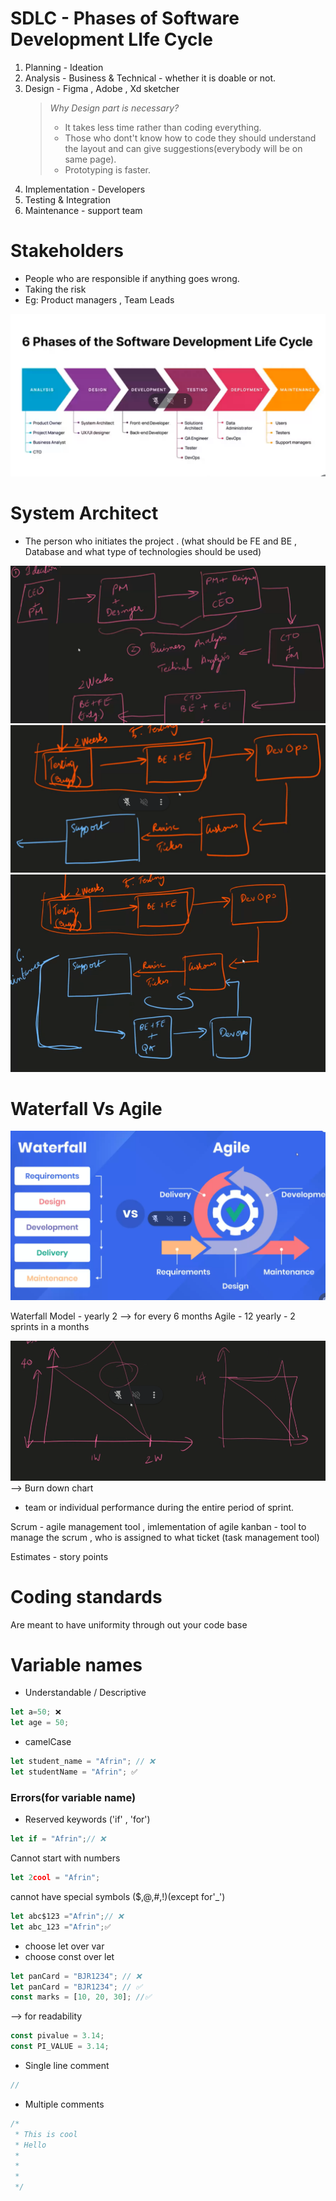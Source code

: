 # SDLC - Phases of Software Development LIfe Cycle

1.  Planning - Ideation
2.  Analysis - Business & Technical - whether it is doable or not.
3.  Design - Figma , Adobe , Xd sketcher
    > _Why Design part is necessary?_
    >
    > - It takes less time rather than coding everything.
    > - Those who dont't know how to code they should understand the layout and can give suggestions(everybody will be on same page).
    > - Prototyping is faster.
4.  Implementation - Developers
5.  Testing & Integration
6.  Maintenance - support team

# Stakeholders

- People who are responsible if anything goes wrong.
- Taking the risk
- Eg: Product managers , Team Leads

![alt text](image-2.png)

# System Architect

- The person who initiates the project . (what should be FE and BE , Database and what type of technologies should be used)

![alt text](image-4.png)
![alt text](image-5.png)
![alt text](image-6.png)

# Waterfall Vs Agile

![alt text](image-7.png)

Waterfall Model - yearly 2 --> for every 6 months
Agile - 12 yearly - 2 sprints in a months

![alt text](image-8.png) --> Burn down chart

- team or individual performance during the entire period of sprint.

Scrum - agile management tool , imlementation of agile
kanban - tool to manage the scrum , who is assigned to what ticket (task management tool)

Estimates - story points

# Coding standards

Are meant to have uniformity through out your code base

# Variable names

- Understandable / Descriptive

```js
let a=50; ❌
let age = 50;
```

- camelCase

```js
let student_name = "Afrin"; // ❌
let studentName = "Afrin"; ✅
```

### Errors(for variable name)

- Reserved keywords ('if' , 'for')

```js
let if = "Afrin";// ❌
```

Cannot start with numbers

```js
let 2cool = "Afrin";
```

cannot have special symbols ($,@,#,!)(except for'\_')

```js
let abc$123 ="Afrin";// ❌
let abc_123 ="Afrin";✅
```

- choose let over var
- choose const over let

```js
let panCard = "BJR1234"; // ❌
let panCard = "BJR1234"; // ✅
const marks = [10, 20, 30]; //✅
```

--> for readability

```js
const pivalue = 3.14;
const PI_VALUE = 3.14;
```

- Single line comment

```js
//
```

- Multiple comments

```js
/*
 * This is cool
 * Hello
 *
 *
 *
 */
```
